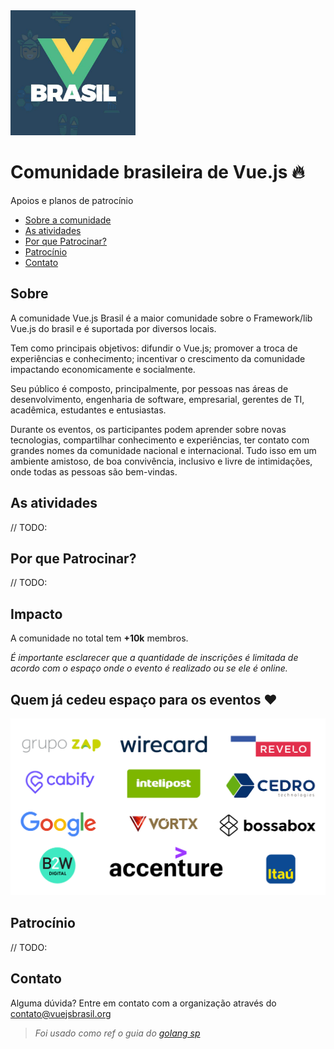 <img width="200" src="vuejs_brasil_logo.jpeg" alt="logo do vue.js brasil">

# Comunidade brasileira de Vue.js 🔥

Apoios e planos de patrocínio

* [Sobre a comunidade](#sobre)
* [As atividades](#as-atividades)
* [Por que Patrocinar?](#por-que-patrocinar)
* [Patrocínio](#patrocínio)
* [Contato](#contato)

## Sobre

A comunidade Vue.js Brasil é a maior comunidade sobre o Framework/lib Vue.js do brasil e é suportada por diversos locais.

Tem como principais objetivos: difundir o Vue.js; promover a troca de experiências e conhecimento; incentivar o crescimento da comunidade impactando economicamente e socialmente.

Seu público é composto, principalmente, por pessoas nas áreas de desenvolvimento, engenharia de software, empresarial, gerentes de TI, acadêmica, estudantes e entusiastas.

Durante os eventos, os participantes podem aprender sobre novas tecnologias, compartilhar conhecimento e experiências, ter contato com grandes nomes da comunidade nacional e internacional. Tudo isso em um ambiente amistoso, de boa convivência, inclusivo e livre de intimidações, onde todas as pessoas são bem-vindas.

## As atividades 

// TODO:

## Por que Patrocinar?

// TODO:

## Impacto

A comunidade no total tem **+10k** membros.

_É importante esclarecer que a quantidade de inscrições é limitada de acordo com o espaço onde o evento é realizado ou se ele é online._

## Quem já cedeu espaço para os eventos ❤️

![quem já cedeu espaço nos eventos](brands.png)

## Patrocínio

// TODO:

## Contato

Alguma dúvida? Entre em contato com a organização através do [contato@vuejsbrasil.org](mailto:contato@vuejsbrasil.org)

> _Foi usado como ref o guia do [golang sp](https://github.com/golangsp/plano-patrocinio/)_
